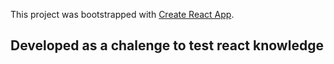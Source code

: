 This project was bootstrapped with [Create React App](https://github.com/facebook/create-react-app).

## Developed as a chalenge to test react knowledge